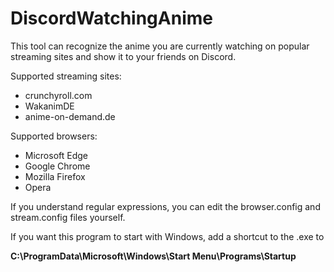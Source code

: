 # DiscordWatchingAnime

This tool can recognize the anime you are currently watching on popular streaming sites and show it to your friends on Discord.

Supported streaming sites:
* crunchyroll.com
* WakanimDE
* anime-on-demand.de

Supported browsers:
* Microsoft Edge
* Google Chrome
* Mozilla Firefox
* Opera

If you understand regular expressions, you can edit the browser.config and stream.config files yourself.

If you want this program to start with Windows, add a shortcut to the .exe to 

**C:\ProgramData\Microsoft\Windows\Start Menu\Programs\Startup**
